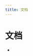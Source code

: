```yaml
---
title: 文档
---
```


<script setup>
import { data as posts } from './docs.data.js'
</script>
<ClientOnly>
  <h1>文档</h1>
  <ul>
    <li v-for="post of posts" list-none>
      <PostEntry v-if="post.frontmatter.title != $frontmatter.title" :excerpt="post.excerpt" :title="post.frontmatter.title" :splash-image-source="post.frontmatter.splash" :url="post.url"/>
    </li>
  </ul>
</ClientOnly>